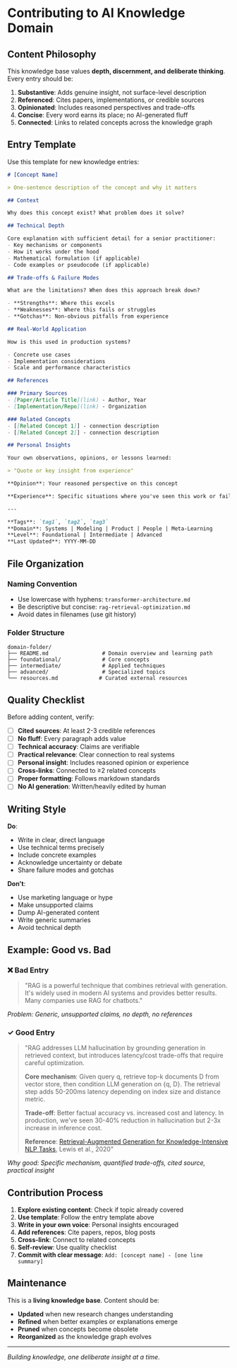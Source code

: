 # Contributing to AI Knowledge Domain

## Content Philosophy

This knowledge base values **depth, discernment, and deliberate thinking**. Every entry should be:

1. **Substantive**: Adds genuine insight, not surface-level description
2. **Referenced**: Cites papers, implementations, or credible sources
3. **Opinionated**: Includes reasoned perspectives and trade-offs
4. **Concise**: Every word earns its place; no AI-generated fluff
5. **Connected**: Links to related concepts across the knowledge graph

## Entry Template

Use this template for new knowledge entries:

```markdown
# [Concept Name]

> One-sentence description of the concept and why it matters

## Context

Why does this concept exist? What problem does it solve?

## Technical Depth

Core explanation with sufficient detail for a senior practitioner:
- Key mechanisms or components
- How it works under the hood
- Mathematical formulation (if applicable)
- Code examples or pseudocode (if applicable)

## Trade-offs & Failure Modes

What are the limitations? When does this approach break down?

- **Strengths**: Where this excels
- **Weaknesses**: Where this fails or struggles
- **Gotchas**: Non-obvious pitfalls from experience

## Real-World Application

How is this used in production systems?

- Concrete use cases
- Implementation considerations
- Scale and performance characteristics

## References

### Primary Sources
- [Paper/Article Title](link) - Author, Year
- [Implementation/Repo](link) - Organization

### Related Concepts
- [[Related Concept 1]] - connection description
- [[Related Concept 2]] - connection description

## Personal Insights

Your own observations, opinions, or lessons learned:

> "Quote or key insight from experience"

**Opinion**: Your reasoned perspective on this concept

**Experience**: Specific situations where you've seen this work or fail

---

**Tags**: `tag1`, `tag2`, `tag3`  
**Domain**: Systems | Modeling | Product | People | Meta-Learning  
**Level**: Foundational | Intermediate | Advanced  
**Last Updated**: YYYY-MM-DD
```

## File Organization

### Naming Convention

- Use lowercase with hyphens: `transformer-architecture.md`
- Be descriptive but concise: `rag-retrieval-optimization.md`
- Avoid dates in filenames (use git history)

### Folder Structure

```
domain-folder/
├── README.md                 # Domain overview and learning path
├── foundational/             # Core concepts
├── intermediate/             # Applied techniques
├── advanced/                 # Specialized topics
└── resources.md             # Curated external resources
```

## Quality Checklist

Before adding content, verify:

- [ ] **Cited sources**: At least 2-3 credible references
- [ ] **No fluff**: Every paragraph adds value
- [ ] **Technical accuracy**: Claims are verifiable
- [ ] **Practical relevance**: Clear connection to real systems
- [ ] **Personal insight**: Includes reasoned opinion or experience
- [ ] **Cross-links**: Connected to ≥2 related concepts
- [ ] **Proper formatting**: Follows markdown standards
- [ ] **No AI generation**: Written/heavily edited by human

## Writing Style

**Do**:
- Write in clear, direct language
- Use technical terms precisely
- Include concrete examples
- Acknowledge uncertainty or debate
- Share failure modes and gotchas

**Don't**:
- Use marketing language or hype
- Make unsupported claims
- Dump AI-generated content
- Write generic summaries
- Avoid technical depth

## Example: Good vs. Bad

### ❌ Bad Entry

> "RAG is a powerful technique that combines retrieval with generation. It's widely used in modern AI systems and provides better results. Many companies use RAG for chatbots."

*Problem: Generic, unsupported claims, no depth, no references*

### ✓ Good Entry

> "RAG addresses LLM hallucination by grounding generation in retrieved context, but introduces latency/cost trade-offs that require careful optimization.
>
> **Core mechanism**: Given query q, retrieve top-k documents D from vector store, then condition LLM generation on {q, D}. The retrieval step adds 50-200ms latency depending on index size and distance metric.
>
> **Trade-off**: Better factual accuracy vs. increased cost and latency. In production, we've seen 30-40% reduction in hallucination but 2-3x increase in inference cost.
>
> **Reference**: [Retrieval-Augmented Generation for Knowledge-Intensive NLP Tasks](https://arxiv.org/abs/2005.11401), Lewis et al., 2020"

*Why good: Specific mechanism, quantified trade-offs, cited source, practical insight*

## Contribution Process

1. **Explore existing content**: Check if topic already covered
2. **Use template**: Follow the entry template above
3. **Write in your own voice**: Personal insights encouraged
4. **Add references**: Cite papers, repos, blog posts
5. **Cross-link**: Connect to related concepts
6. **Self-review**: Use quality checklist
7. **Commit with clear message**: `Add: [concept name] - [one line summary]`

## Maintenance

This is a **living knowledge base**. Content should be:

- **Updated** when new research changes understanding
- **Refined** when better examples or explanations emerge
- **Pruned** when concepts become obsolete
- **Reorganized** as the knowledge graph evolves

---

*Building knowledge, one deliberate insight at a time.*

